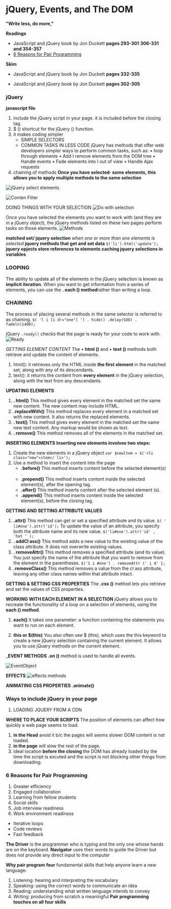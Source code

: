 # jQuery, Events, and The DOM
**"Write less, do more,"**

__Readings__
- JavaScript and jQuery book by Jon Duckett **pages 293-301** __306-331 and 354-357__
- [6 Reasons for Pair Programming](https://www.codefellows.org/blog/6-reasons-for-pair-programming/)

__Skim__
- JavaScript and jQuery book by Jon Duckett **pages 332-335**

- JavaScript and jQuery book by Jon Duckett **pages 302-305**

### jQuery
**javascript file**
1. include the jQuery script in your page. it is included before the closing </body> tag.
1. $ () shortcut for the jQuery () function.
1. it makes coding simpler
    - SIMPLE SELECTORS
    - COMMON TASKS IN LESS CODE
        jQuery has methods that offer web developers simpler ways to perform common tasks, such as:
        • loop through elements
        • Add I remove elements from the DOM tree
        • Handle events
        • Fade elements into I out of view
        • Handle Ajax requests
1. chaining of methods __Once you have selected· some elements, this allows you to apply multiple methods to the same selection__

![jQuery select elements](img/jQueryselectelements.png)

![Conten Filter](img/contentFilter.png)

DOING THINGS WITH YOUR SELECTION
![Do with selection](img/doing.png)

Once you have selected the elements you want to work with (and they are in a jQuery object), the jQuery methods listed on these two pages perform tasks on those elements.
![Methods](img/methods.png)

**matched set/ jquery selection**
_when one or more than one elements is selected_
**jquery methods that get and set data**
`$('li').html('update');`
**jquery opjects store references to elements**
**caching jquery selections in variables**

### LOOPING
The ability to update all of the elements in the jQuery selection is known as **implicit iteration**.
When you want to get information from a series of elements, you can use the
**. each () method**rather than writing a loop.

### CHAINING
The process of placing several methods in the same selector is referred to as chaining.
`$( 'l i [i d!="one"] ') . hide() .delay(SOO) . fadeln(1400);`

jQuery `.ready()` checks that the page is ready for your code to work with.
![Ready](img/ready.png)

_GETTING ELEMENT CONTENT_
The • **html ()** and • **text ()** methods both retrieve and update the content
of elements.
1. html(): it retrieves only the HTML inside **the first element** in the matched set, along with any of its descendants.
1. text(): it returns the content from **every element** in the jQuery selection, along with the text from any descendants.

__UPDATING ELEMENTS__
1. **. html()**
This method gives every element in the matched set the same new content. The new content may include HTML.
1. **.replaceWith()**
This method replaces every element in a matched set with new content. It also returns the replaced elements.
1. **. text()**
This method gives every element in the matched set the same new text content. Any markup would be shown as text.
1. **. remove()**
This method removes all of the elements in the matched set.

__INSERTING ELEMENTS__
**Inserting new elements involves two steps:**
1. Create the new elements in a jQuery object
`var $newltem = $('<li class="new">item</ li>');`
2. Use a method to insert the content into the page
    - **.before()**
        This method inserts content before the selected element(s) .
    - **.prepend()**
        This method inserts content inside the selected element(s), after the opening tag.
    - **.after()**
        This method inserts content after the selected element (s).
    - **.append()**
        This method inserts content inside the selected element(s), before the closing tag.

__GETTING AND SETTING ATTRIBUTE VALUES__

1. **.attr()**
    This method can get or set a specified attribute and its value.
    `$( ' li#one').attr('id');` To update the value of an attribute, you specify both the attribute name and its new value. `$('li#one').attr('id' , 'hot ' );`
1. **. addCl ass()**
    This method adds a new value to the existing value of the class attribute. It does not overwrite existing values.
1. **. removeAttr()**
    This method removes a specified attribute (and its value). You just specify the name of the attribute that you want to remove from the element in the parentheses.
    `$('1 i #one') . removeAttr (' i d' };`
1. **.removeClass()**
    This method removes a value from the cl ass attribute, leaving any other class names within that attribute intact.

__GETTING & SETTING CSS PROPERTIES__
The **.css ()** method lets you retrieve and set the values of CSS properties.

__WORKING WITH EACH ELEMENT IN A SELECTION__
jQuery allows you to recreate the functionality of a loop on a selection of elements, using the **each () method**.
1. **each()**
It takes one parameter: a function containing the statements you want to run on each element.

1. **this or $(this)**
You also often see $ (this), which uses the this keyword to create a new jQuery selection containing the current element.
It allows you to use jQuery methods on the current element.

___EVENT METHODS__
**.on ()** method is used to handle all events.

![EventObject](img/eventobject.png)

__EFFECTS__
![effects methods](img/effects.png)

__ANIMATING CSS PROPERTIES__ **.animate()**

### Ways to include jQuery in your page
1. LOADING JQUERY FROM A CDN

__WHERE TO PLACE YOUR SCRIPTS__
The position of <scri pt> elements can affect how quickly a web page seems to load.
1. **in the Head** avoid it b/c the pages will seems slower DOM content is not loaded.
1. **in the page** will slow the rest of the page.
1. ideal location **before the closing </body>** the DOM has already loaded by the time the script is excuted and the script is not blocking other things from downloading.

### 6 Reasons for Pair Programming
1. Greater efficiency
1. Engaged collaboration
1. Learning from fellow students
1. Social skills
1. Job interview readiness
1. Work environment readiness


- Iterative loops
- Code reviews
- Fast feedback

**The Driver** is the programmer who is typing and the only one whose hands are on the keyboard.
**Navigator** uses their words to guide the Driver but does not provide any direct input to the computer

__Why pair program__
 **four** fundamental skills that help anyone learn a new language: 
 1. Listening: hearing and interpreting the vocabulary 
 1. Speaking: using the correct words to communicate an idea 
 1. Reading: understanding what written language intends to convey 
 1. Writing: producing from scratch a meaningful
 **Pair programming touches on all four skills**
